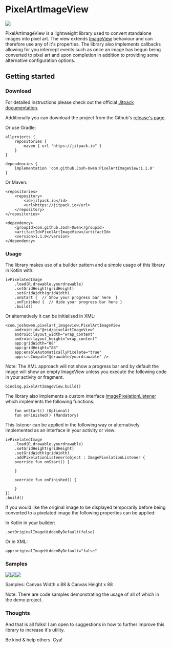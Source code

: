 # PixelArtImageView

[![](https://jitpack.io/v/Josh-Owen/PixelArtImageView.svg)](https://jitpack.io/#Josh-Owen/PixelArtImageView)

PixelArtImageView is a lightweight library used to convert standalone images into pixel art. 
The view extends [ImageView](https://developer.android.com/reference/android/widget/ImageView) 
behaviour and can therefore use any of it's properties. 
The library also implements callbacks allowing for you intercept events such as once an 
image has begun being converted to pixel art and upon completion in addition to providing some alternative configuration options.

## Getting started

### Download

For detailed instructions please check out the
official [Jitpack documentation](https://jitpack.io/#Josh-Owen/PixelArtImageView/tag).

Additionally you can download the project from the
Github's [release's page](https://github.com/Josh-Owen/PixelArtImageView/releases).

Or use Gradle:

```
allprojects {
    repositories {
        maven { url "https://jitpack.io" }
    }
}

dependencies {
    implementation 'com.github.Josh-Owen:PixelArtImageView:1.1.0'
}
```

Or Maven:

```
<repositories>
    <repository>
        <id>jitpack.io</id>
        <url>https://jitpack.io</url>
    </repository>
</repositories>

<dependency>
    <groupId>com.github.Josh-Owen</groupId>
    <artifactId>PixelArtImageView</artifactId>
    <version>1.1.0</version>
</dependency>
```

### Usage

The library makes use of a builder pattern and a simple usage of this library in Kotlin with:

```
ivPixelatedImage
    .load(R.drawable.yourdrawable)
    .setGridHeight(gridHeight)
    .setGridWidth(gridWidth)
    .onStart {  // Show your progress bar here  }
    .onFinished {  // Hide your progress bar here }
    .build()
```

Or alternatively it can be initialised in XML:

```
<com.joshowen.pixelart_imageview.PixelArtImageView
    android:id="@+id/pixelArtImageView"
    android:layout_width="wrap_content"
    android:layout_height="wrap_content"
    app:gridWidth="88"
    app:gridHeight="88"
    app:enableAutomaticallyPixelate="true"
    app:srcCompat="@drawable/yourdrawable" />
```

Note: The XML approach will not show a progress bar and by default the image will show an empty
ImageView unless you execute the following code in your activity or fragment.

```
binding.pixelArtImageView.build()
```

The library also implements a custom interface [ImagePixelationListener](https://github.com/Josh-Owen/PixelArtImageView/blob/main/pixelart_imageview/src/main/java/com/joshowen/pixelart_imageview/ImagePixelationListener.kt)
which implements the following functions:

```
    fun onStart() (Optional)
    fun onFinished() (Mandatory)
```

This listener can be applied in the following way or alternatively implemented as an
interface in your activity or view:

```
ivPixelatedImage
    .load(R.drawable.yourdrawable)
    .setGridHeight(gridHeight)
    .setGridWidth(gridWidth)
    .addPixelationListener(object : ImagePixelationListener {
    override fun onStart() {

    }

    override fun onFinished() {

    }
})
.build()
```

If you would like the original image to be displayed temporarily before being converted to a 
pixelated image the following properties can be applied:

In Kotlin in your builder:

``` 
.setOriginalImageHiddenByDefault(false)
```

Or in XML:

```
app:originalImageHiddenByDefault="false"
```

### Samples

![](Images/Image1.JPG)![](Images/Image3.JPG)![](Images/Image2.JPG)

Samples: Canvas Width x 88 & Canvas Height x 88

Note: There are code samples demonstrating the usage of all of which in the demo project.

### Thoughts

And that is all folks! I am open to suggestions in how to further improve this library to increase
it's utility.

Be kind & help others. Cya!